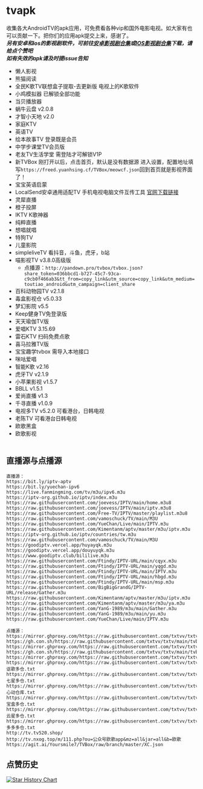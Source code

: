 # tvapk
收集各大AndroidTV的apk应用，可免费看各种vip和国外电影电视。如大家有也可以贡献一下。把你们的应用apk提交上来，感谢了。<br>
***另有安卓和ios的影视剧软件，可前往[安卓影视剧合集](https://github.com/Archmage83/Android_apk)或[IOS影视剧合集](https://github.com/Archmage83/ios_ipa)下载，请给点个赞吧***<br>
***如有失效的apk请及时提issue告知***

* 懒人影视
* 熊猫阅读
* 全民K歌TV联想盒子提取-去更新版   电视上的K歌软件
* 小鸡模拟器 已解锁全部功能
* 当贝播放器
* 蜗牛云盘  v2.0.8
* 才智小天地  v2.0
* 家庭KTV
* 英语TV
* 绘本故事TV   登录既是会员
* 中学步课堂TV会员版
* 老友TV生活学堂   需登陆才可解锁V1P
* 新TVBox   刚打开以后，点击首页，默认是没有数据源 进入设置，配置地址填写`https://freed.yuanhsing.cf/TVBox/meowcf.json`回到首页就是影视界面了！
* 宝宝英语启蒙
* LocalSend安卓通用适配TV  手机电视电脑文件互传工具 [官网下载链接](https://localsend.org/#/)
* 灵犀直播
* 橙子投屏
* IKTV  K歌神器
* 纯粹直播
* 想唱就唱
* 特狗TV
* 儿童影院
* simpleliveTV  看抖音，斗鱼，虎牙，b站
* 喵影视TV  v3.8.0高级版
    * 点播源：`http://pandown.pro/tvbox/tvbox.json?share_token=036bbcd1-b727-45c7-93ca-c9cb0f466ab3&tt_from=copy_link&utm_source=copy_link&utm_medium=toutiao_android&utm_campaign=client_share`
* 百科动物园TV   v2.1.8
* 毒盒影视仓  v5.0.33
* 梦幻影院 v5.5
* Keep健身TV免登录版
* 天天瑜伽TV版
* 爱唱KTV  3.15.69
* 雷石KTV  扫码免费点歌
* 喜马拉雅TV版
* 宝宝趣学tvbox  需导入本地接口
* 咪咕爱唱
* 智能K歌 v2.16
* 虎牙TV  v2.1.9
* 小苹果影视 v1.5.7
* BBLL  v1.5.1
* 爱尚直播 v1.3
* 千寻直播 v1.0.9
* 电视多TV v5.2.0 可看港台，日韩电视
* 老陈TV  可看港台日韩电视
* 欧歌黑盒
* 欧歌影视
<br><br>

## 直播源与点播源

```
直播源：
https://bit.ly/iptv-aptv
https://bit.ly/yuechan-ipv6
https://live.fanmingming.com/tv/m3u/ipv6.m3u
https://iptv-org.github.io/iptv/index.m3u
https://raw.githubusercontent.com/joevess/IPTV/main/home.m3u8
https://raw.githubusercontent.com/joevess/IPTV/main/iptv.m3u8
https://raw.githubusercontent.com/Free-TV/IPTV/master/playlist.m3u8
https://raw.githubusercontent.com/vamoschuck/TV/main/M3U
https://raw.githubusercontent.com/YueChan/Live/main/IPTV.m3u
https://raw.githubusercontent.com/Kimentanm/aptv/master/m3u/iptv.m3u
https://iptv-org.github.io/iptv/countries/tw.m3u
https://raw.githubusercontent.com/vamoschuck/TV/main/M3U
https://goodiptv.vercel.app/huyayqk.m3u
https://goodiptv.vercel.app/douyuyqk.m3u
https://www.goodiptv.club/bililive.m3u
https://raw.githubusercontent.com/Ftindy/IPTV-URL/main/cqyx.m3u
https://raw.githubusercontent.com/Ftindy/IPTV-URL/main/yqgd.m3u 
https://raw.githubusercontent.com/Ftindy/IPTV-URL/main/IPTV.m3u
https://raw.githubusercontent.com/Ftindy/IPTV-URL/main/hbgd.m3u
https://raw.githubusercontent.com/Ftindy/IPTV-URL/main/msp.m3u
https://raw.githubusercontent.com/BigBigGrandG/IPTV-URL/release/Gather.m3u
https://raw.githubusercontent.com/Kimentanm/aptv/master/m3u/iptv.m3u
https://raw.githubusercontent.com/Kimentanm/aptv/master/m3u/ya.m3u
https://raw.githubusercontent.com/YanG-1989/m3u/main/Gather.m3u
https://raw.githubusercontent.com/YanG-1989/m3u/main/yu.m3u
https://raw.githubusercontent.com/YueChan/Live/main/IPTV.m3u

点播源：
https://mirror.ghproxy.com/https://raw.githubusercontent.com/txtvv/txtv/main/tvbox/0326.json
https://gh.con.sh/https://raw.githubusercontent.com/txtvv/txtv/main/tvbox/0326.json
https://mirror.ghproxy.com/https://raw.githubusercontent.com/txtvv/txtv/main/tvbox/cang.json
https://gh.con.sh/https://raw.githubusercontent.com/txtvv/txtv/main/tvbox/cang.json
https://mirror.ghproxy.com/https://raw.githubusercontent.com/txtvv/txtv/main/daku.txt
https://mirror.ghproxy.com/https://raw.githubusercontent.com/txtvv/txtv/main/ku/讴歌多仓.txt
https://mirror.ghproxy.com/https://raw.githubusercontent.com/txtvv/txtv/main/ku/七星多仓.txt
https://mirror.ghproxy.com/https://raw.githubusercontent.com/txtvv/txtv/main/ku/心动仓库.txt
https://mirror.ghproxy.com/https://raw.githubusercontent.com/txtvv/txtv/main/ku/宝盒多仓.txt
https://mirror.ghproxy.com/https://raw.githubusercontent.com/txtvv/txtv/main/ku/云星多仓.txt
https://mirror.ghproxy.com/https://raw.githubusercontent.com/txtvv/txtv/main/ku/多多多仓.txt
http://tv.tv520.shop/
http://tv.nxog.top/m/111.php?ou=公众号欧歌app&mz=all&jar=all&b=欧歌
https://agit.ai/Yoursmile7/TVBox/raw/branch/master/XC.json
```

## 点赞历史

[![Star History Chart](https://api.star-history.com/svg?repos=Archmage83/tvapk&type=Date)](https://star-history.com/#Archmage83/tvapkt&Date)
<br><br>

